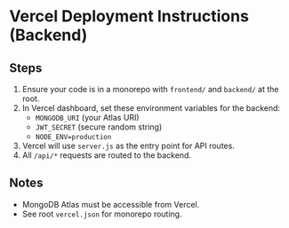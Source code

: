 # Vercel Deployment Instructions (Backend)

## Steps

1. Ensure your code is in a monorepo with `frontend/` and `backend/` at the root.
2. In Vercel dashboard, set these environment variables for the backend:
   - `MONGODB_URI` (your Atlas URI)
   - `JWT_SECRET` (secure random string)
   - `NODE_ENV=production`
3. Vercel will use `server.js` as the entry point for API routes.
4. All `/api/*` requests are routed to the backend.

## Notes

- MongoDB Atlas must be accessible from Vercel.
- See root `vercel.json` for monorepo routing.
